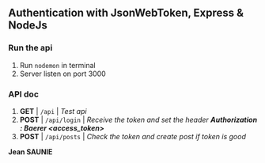 ## Authentication with JsonWebToken, Express & NodeJs

### Run the api
1. Run `nodemon` in terminal
2. Server listen on port 3000

### API doc
1. **GET**  | `/api` | *Test api* 
2. **POST** | `/api/login` | *Receive the token and set the header **Authorization : Baerer <access_token>***
3. **POST** | `/api/posts` | *Check the token and create post if token is good*

**Jean SAUNIE**

